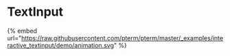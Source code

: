 # TextInput

{% embed url="https://raw.githubusercontent.com/pterm/pterm/master/_examples/interactive_textinput/demo/animation.svg" %}
